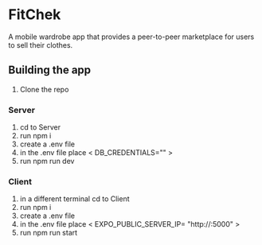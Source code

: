 # FitChek
A mobile wardrobe app that provides a peer-to-peer marketplace for users to sell their clothes.

## Building the app
1. Clone the repo
### Server
1. cd to Server
2. run npm i
3. create a .env file
4. in the .env file place < DB_CREDENTIALS="<YOUR POSTGRES CREDENTIALS>" >
5. run npm run dev

### Client 
1. in a different terminal cd to Client
2. run npm i
3. create a .env file
4. in the .env file place < EXPO_PUBLIC_SERVER_IP= "http://<YOUR IP HERE>:5000" >
5. run npm run start 
   
